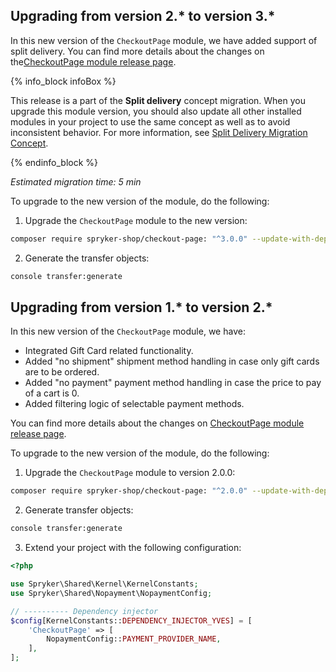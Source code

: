 

## Upgrading from version 2.* to version 3.*

In this new version of the `CheckoutPage` module, we have added support of split delivery. You can find more details about the changes on the[CheckoutPage module release page](https://github.com/spryker-shop/checkout-page/releases).

{% info_block infoBox %}

This release is a part of the **Split delivery** concept migration. When you upgrade this module version, you should also update all other installed modules in your project to use the same concept as well as to avoid inconsistent behavior. For more information, see [Split Delivery Migration Concept](/docs/pbc/all/order-management-system/{{page.version}}/base-shop/install-and-upgrade/split-delivery-migration-concept.html).

{% endinfo_block %}

*Estimated migration time: 5 min*

To upgrade to the new version of the module, do the following:

1. Upgrade the `CheckoutPage` module to the new version:

```bash
composer require spryker-shop/checkout-page: "^3.0.0" --update-with-dependencies
```

2. Generate the transfer objects:

```bash
console transfer:generate
```


## Upgrading from version 1.* to version 2.*

In this new version of the `CheckoutPage` module, we have:

- Integrated Gift Card related functionality.
- Added "no shipment" shipment method handling in case only gift cards are to be ordered.
- Added "no payment" payment method handling in case the price to pay of a cart is 0.
- Added filtering logic of selectable payment methods.

You can find more details about the changes on [CheckoutPage module release page](https://github.com/spryker-shop/checkout-page/releases).

To upgrade to the new version of the module, do the following:

1. Upgrade the `CheckoutPage` module to version 2.0.0:

```bash
composer require spryker-shop/checkout-page: "^2.0.0" --update-with-dependencies
```

2. Generate transfer objects:

```bash
console transfer:generate
```

3. Extend your project with the following configuration:

```php
<?php

use Spryker\Shared\Kernel\KernelConstants;
use Spryker\Shared\Nopayment\NopaymentConfig;

// ---------- Dependency injector
$config[KernelConstants::DEPENDENCY_INJECTOR_YVES] = [
    'CheckoutPage' => [
        NopaymentConfig::PAYMENT_PROVIDER_NAME,
    ],
];
```
